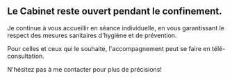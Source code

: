 ## Le Cabinet reste ouvert pendant le confinement.

Je continue à vous accueillir en séance individuelle, en vous garantissant le respect des mesures sanitaires d'hygiène et de prévention.

Pour celles et ceux qui le souhaite, l'accompagnement peut se faire en télé-consultation.

N'hésitez pas à me contacter pour plus de précisions!
